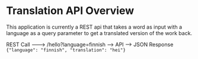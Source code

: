 # Translation API Overview

This application is currently a REST api that takes a word as input with a language as a query parameter to get a translated version of the work back.

REST Call ---> /hello?language=finnish --> API --> JSON Response
`{"language": "finnish", "translation": "hei"}`